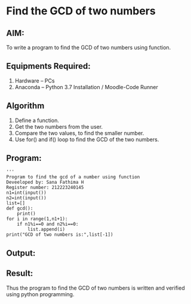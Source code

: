 # Find the GCD of two numbers

## AIM:
To write a program to find the GCD of two numbers using function.

## Equipments Required:
1. Hardware – PCs
2. Anaconda – Python 3.7 Installation / Moodle-Code Runner

## Algorithm
1. Define a function.
2. Get the two numbers from the user.
3. Compare the two values, to find the smaller number.
4. Use for() and if() loop to find the GCD of the two numbers.

## Program:
```
'''
Program to find the gcd of a number using function
Deveeloped by: Sana Fathima H
Register number: 212223240145
n1=int(input())
n2=int(input())
list=[]
def gcd():
    print()
for i in range(1,n1+1):
    if n1%i==0 and n2%i==0:
        list.append(i)
print("GCD of two numbers is:",list[-1])
```

## Output:




## Result:
Thus the program to find the GCD of two numbers is written and verified using python programming.
